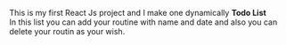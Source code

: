 

This is my first React Js project and I make one dynamically <b>Todo List</b>
<br/>
In this list you can add your routine with name and date and also you can delete your routin as your wish.
